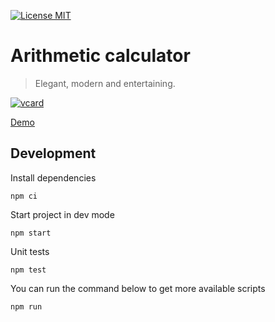 [![License MIT](https://img.shields.io/badge/license-MIT-blue.svg)](https://opensource.org/licenses/MIT)


# Arithmetic calculator
> Elegant, modern and entertaining.

[![vcard](https://belchior.github.io/calc/vcard.png)](https://belchior.github.io/calc)

[Demo](https://belchior.github.io/calc)

## Development
Install dependencies
```shell
npm ci
```

Start project in dev mode
```shell
npm start
```

Unit tests
```shell
npm test
```

You can run the command below to get more available scripts
```shell
npm run
```
